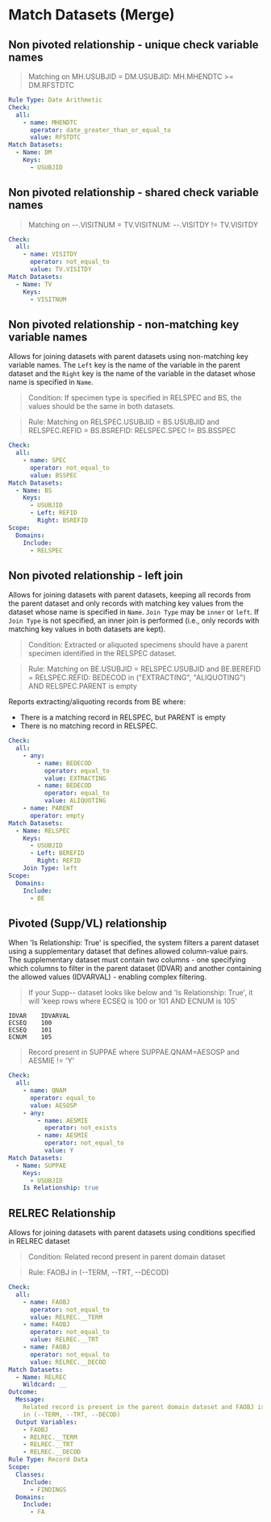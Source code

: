 # Match Datasets (Merge)

## Non pivoted relationship - unique check variable names

> Matching on MH.USUBJID = DM.USUBJID: MH.MHENDTC >= DM.RFSTDTC

```yaml
Rule Type: Date Arithmetic
Check:
  all:
    - name: MHENDTC
      operator: date_greater_than_or_equal_to
      value: RFSTDTC
Match Datasets:
  - Name: DM
    Keys:
      - USUBJID
```

## Non pivoted relationship - shared check variable names

> Matching on --.VISITNUM = TV.VISITNUM: --.VISITDY != TV.VISITDY

```yaml
Check:
  all:
    - name: VISITDY
      operator: not_equal_to
      value: TV.VISITDY
Match Datasets:
  - Name: TV
    Keys:
      - VISITNUM
```

## Non pivoted relationship - non-matching key variable names

Allows for joining datasets with parent datasets using non-matching key variable names. The `Left` key is the name of the variable in the parent dataset and the `Right` key is the name of the variable in the dataset whose name is specified in `Name`.

> Condition: If specimen type is specified in RELSPEC and BS, the values should be the same in both datasets.

> Rule: Matching on RELSPEC.USUBJID = BS.USUBJID and RELSPEC.REFID = BS.BSREFID: RELSPEC.SPEC != BS.BSSPEC

```yaml
Check:
  all:
    - name: SPEC
      operator: not_equal_to
      value: BSSPEC
Match Datasets:
  - Name: BS
    Keys:
      - USUBJID
      - Left: REFID
        Right: BSREFID
Scope:
  Domains:
    Include:
      - RELSPEC
```

## Non pivoted relationship - left join

Allows for joining datasets with parent datasets, keeping all records from the parent dataset and only records with matching key values from the dataset whose name is specified in `Name`. `Join Type` may be `inner` or `left`. If `Join Type` is not specified, an inner join is performed (i.e., only records with matching key values in both datasets are kept).

> Condition: Extracted or aliquoted specimens should have a parent specimen identified in the RELSPEC dataset.

> Rule: Matching on BE.USUBJID = RELSPEC.USUBJID and BE.BEREFID = RELSPEC.REFID: BEDECOD in ("EXTRACTING", "ALIQUOTING") AND RELSPEC.PARENT is empty

Reports extracting/aliquoting records from BE where:

- There is a matching record in RELSPEC, but PARENT is empty
- There is no matching record in RELSPEC.

```yaml
Check:
  all:
    - any:
        - name: BEDECOD
          operator: equal_to
          value: EXTRACTING
        - name: BEDECOD
          operator: equal_to
          value: ALIQUOTING
    - name: PARENT
      operator: empty
Match Datasets:
  - Name: RELSPEC
    Keys:
      - USUBJID
      - Left: BEREFID
        Right: REFID
    Join Type: left
Scope:
  Domains:
    Include:
      - BE
```

## Pivoted (Supp/VL) relationship
When 'Is Relationship: True' is specified, the system filters a parent dataset using a supplementary dataset that defines allowed column-value pairs. The supplementary dataset must contain two columns - one specifying which columns to filter in the parent dataset (IDVAR) and another containing the allowed values (IDVARVAL) - enabling complex filtering.

> If your Supp-- dataset looks like below and 'Is Relationship: True', it will 'keep rows where ECSEQ is 100 or 101 AND ECNUM is 105'
```
IDVAR    IDVARVAL
ECSEQ    100
ECSEQ    101
ECNUM    105
```

> Record present in SUPPAE where SUPPAE.QNAM=AESOSP and AESMIE != 'Y'

```yaml
Check:
  all:
    - name: QNAM
      operator: equal_to
      value: AESOSP
    - any:
        - name: AESMIE
          operator: not_exists
        - name: AESMIE
          operator: not_equal_to
          value: Y
Match Datasets:
  - Name: SUPPAE
    Keys:
      - USUBJID
    Is Relationship: true
```

## RELREC Relationship

Allows for joining datasets with parent datasets using conditions specified in RELREC dataset

> Condition: Related record present in parent domain dataset

> Rule: FAOBJ in (--TERM, --TRT, --DECOD)

```yaml
Check:
  all:
    - name: FAOBJ
      operator: not_equal_to
      value: RELREC.__TERM
    - name: FAOBJ
      operator: not_equal_to
      value: RELREC.__TRT
    - name: FAOBJ
      operator: not_equal_to
      value: RELREC.__DECOD
Match Datasets:
  - Name: RELREC
    Wildcard: __
Outcome:
  Message:
    Related record is present in the parent domain dataset and FAOBJ is not
    in (--TERM, --TRT, --DECOD)
  Output Variables:
    - FAOBJ
    - RELREC.__TERM
    - RELREC.__TRT
    - RELREC.__DECOD
Rule Type: Record Data
Scope:
  Classes:
    Include:
      - FINDINGS
  Domains:
    Include:
      - FA
```
